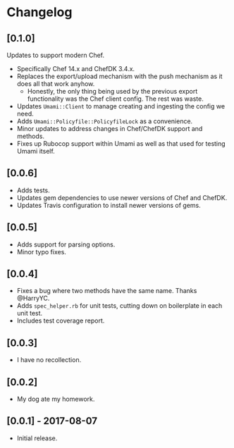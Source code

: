 # Changelog

## [0.1.0]

Updates to support modern Chef.

- Specifically Chef 14.x and ChefDK 3.4.x.
- Replaces the export/upload mechanism with the push mechanism as it does all that work anyhow.
  - Honestly, the only thing being used by the previous export functionality was the Chef client config. The rest was waste.
- Updates `Umami::Client` to manage creating and ingesting the config we need.
- Adds `Umami::Policyfile::PolicyfileLock` as a convenience.
- Minor updates to address changes in Chef/ChefDK support and methods.
- Fixes up Rubocop support within Umami as well as that used for testing Umami itself.

## [0.0.6]
- Adds tests.
- Updates gem dependencies to use newer versions of Chef and ChefDK.
- Updates Travis configuration to install newer versions of gems.

## [0.0.5]
- Adds support for parsing options.
- Minor typo fixes.

## [0.0.4]
- Fixes a bug where two methods have the same name. Thanks @HarryYC.
- Adds `spec_helper.rb` for unit tests, cutting down on boilerplate in each unit test.
 - Includes test coverage report.

## [0.0.3]
- I have no recollection.

## [0.0.2]
- My dog ate my homework.

## [0.0.1] - 2017-08-07
- Initial release.
